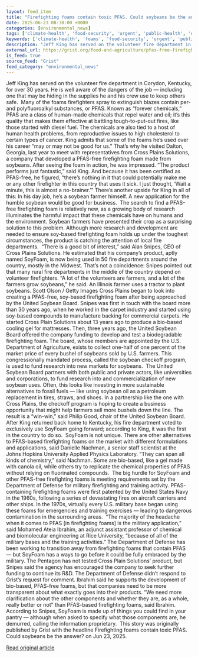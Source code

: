 ```yaml
---
layout: feed_item
title: "Firefighting foams contain toxic PFAS. Could soybeans be the answer?"
date: 2025-06-23 08:30:00 +0000
categories: [environmental_news]
tags: ['climate-health', 'food-security', 'urgent', 'public-health', 'emissions', 'agriculture', 'year-2025', 'fossil-fuels']
keywords: ['climate-health', 'foams', 'food-security', 'urgent', 'public-health', 'emissions', 'contain', 'firefighting']
description: "Jeff King has served on the volunteer fire department in Corydon, Kentucky, for over 30 years"
external_url: https://grist.org/food-and-agriculture/pfas-free-firefighting-foam-soybeans-soyfoam-forever-chemicals/
is_feed: true
source_feed: "Grist"
feed_category: "environmental_news"
---
```


Jeff King has served on the volunteer fire department in Corydon, Kentucky, for over 30 years. He is well aware of the dangers of the job —&nbsp;including one that may be hiding in the supplies he and his crew use to keep others safe.&nbsp; Many of the foams firefighters spray to extinguish blazes contain per- and polyfluoroalkyl substances, or PFAS. Known as “forever chemicals,” PFAS are a class of human-made chemicals that repel water and oil; it’s this quality that makes them effective at battling tough-to-put-out fires, like those started with diesel fuel. The chemicals are also tied to a host of human health problems, from reproductive issues to high cholesterol to certain types of cancer. King admits that some of the foams he’s used over his career “may or may not be good for us.” That’s why he visited Dalton, Georgia, last year to meet with representatives from Cross Plains Solutions, a company that developed a PFAS-free firefighting foam made from soybeans. After seeing the foam in action, he was impressed. “The product performs just fantastic,” said King. And because it has been certified as PFAS-free, he figured, “there&#8217;s nothing in it that could potentially make me or any other firefighter in this country that uses it sick. I just thought, ‘Wait a minute, this is almost a no-brainer.’” There’s another upside for King in all of this: In his day job, he’s a soybean farmer himself. A new application for the humble soybean would be good for business.&nbsp; The search to find a PFAS-free firefighting foam is relatively new, as a growing body of research illuminates the harmful impact that these chemicals have on humans and the environment. Soybean farmers have presented their crop as a surprising solution to this problem. Although more research and development are needed to ensure soy-based firefighting foam holds up under the toughest circumstances, the product is catching the attention of local fire departments.&nbsp; “There is a good bit of interest,” said Alan Snipes, CEO of Cross Plains Solutions. He estimated that his company’s product, aptly named SoyFoam, is now being used in 50 fire departments around the country, mostly in the Midwest. That’s not a coincidence: Snipes pointed out that many rural fire departments in the middle of the country depend on volunteer firefighters. “A lot of the volunteers are farmers, and a lot of the farmers grow soybeans,” he said. An Illinois farmer uses a tractor to plant soybeans. Scott Olson / Getty Images Cross Plains began to look into creating a PFAS-free, soy-based firefighting foam after being approached by the United Soybean Board. Snipes was first in touch with the board more than 30 years ago, when he worked in the carpet industry and started using soy-based compounds to manufacture backing for commercial carpets. He started Cross Plain Solutions about 13 years ago to produce a bio-based cooling gel for mattresses. Then, three years ago, the United Soybean Board offered the company funding to develop and test a biodegradable firefighting foam. The board, whose members are appointed by the U.S. Department of Agriculture, exists to collect one-half of one percent of the market price of every bushel of soybeans sold by U.S. farmers. This congressionally mandated process, called the soybean checkoff program, is used to fund research into new markets for soybeans.&nbsp; The United Soybean Board partners with both public and private actors, like universities and corporations, to fund research into and commercialization of new soybean uses. Often, this looks like investing in more sustainable alternatives to fossil fuels — like using soybean oil as a petroleum replacement in tires, straws, and shoes. In a partnership like the one with Cross Plains, the checkoff program is hoping to create a business opportunity that might help farmers sell more bushels down the line. The result is a “win-win,” said Philip Good, chair of the United Soybean Board. After King returned back home to Kentucky, his fire department voted to exclusively use SoyFoam going forward; according to King, it was the first in the country to do so.&nbsp; SoyFoam is not unique. There are other alternatives to PFAS-based firefighting foams on the market with different formulations and applications, said Danielle Nachman, a senior staff scientist at the Johns Hopkins University Applied Physics Laboratory. “They can span all kinds of chemistry,” said Nachman. Some are bio-based, like a gel made with canola oil, while others try to replicate the chemical properties of PFAS without relying on fluorinated compounds.&nbsp; The big hurdle for SoyFoam and other PFAS-free firefighting foams is meeting requirements set by the Department of Defense for military firefighting and training activity. PFAS-containing firefighting foams were first patented by the United States Navy in the 1960s, following a series of devastating fires on aircraft carriers and other ships. In the 1970s, virtually every U.S. military base began using these foams for emergencies and training exercises — leading to dangerous contamination in the surrounding areas.&nbsp; “The majority of the headache when it comes to PFAS [in firefighting foams] is the military application,” said Mohamed Ateia Ibrahim, an adjunct assistant professor of chemical and biomolecular engineering at Rice University, “because of all of the military bases and the training activities.” The Department of Defense has been working to transition away from firefighting foams that contain PFAS — but SoyFoam has a ways to go before it could be fully embraced by the military. The Pentagon has not tested Cross Plain Solutions&#8217; product, but Snipes said the agency has encouraged the company to seek further funding to continue its R&amp;D. The Department of Defense didn’t respond to Grist’s request for comment. Ibrahim said he supports the development of bio-based, PFAS-free foams, but that companies need to be more transparent about what exactly goes into their products. “We need more clarification about the other components and whether they are, as a whole, really better or not” than PFAS-based firefighting foams, said Ibrahim. According to Snipes, SoyFoam is made up of things you could find in your pantry —&nbsp;although when asked to specify what those components are, he demurred, calling the information proprietary.&nbsp; This story was originally published by Grist with the headline Firefighting foams contain toxic PFAS. Could soybeans be the answer? on Jun 23, 2025.

[Read original article](https://grist.org/food-and-agriculture/pfas-free-firefighting-foam-soybeans-soyfoam-forever-chemicals/)
